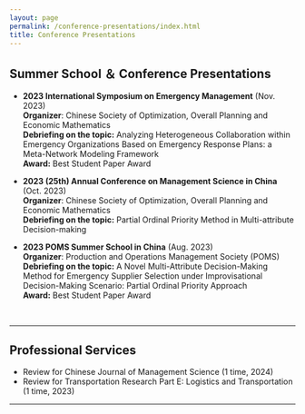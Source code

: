 ```yaml
---
layout: page
permalink: /conference-presentations/index.html
title: Conference Presentations
---
```



## Summer School ＆ Conference Presentations

- **2023 International Symposium on Emergency Management** (Nov. 2023) <br> **Organizer**: Chinese Society of Optimization, Overall Planning and Economic Mathematics <br>**Debriefing on the topic:** Analyzing Heterogeneous Collaboration within Emergency Organizations Based on Emergency Response Plans: a Meta-Network Modeling Framework<br> **Award:** Best Student Paper Award

- **2023 (25th) Annual Conference on Management Science in China** (Oct. 2023)<br> **Organizer**: Chinese Society of Optimization, Overall Planning and Economic Mathematics <br>**Debriefing on the topic:** Partial Ordinal Priority Method in Multi-attribute Decision-making

- **2023 POMS Summer School in China** (Aug. 2023) <br> **Organizer**: Production and Operations Management Society (POMS) <br>**Debriefing on the topic:** A Novel Multi-Attribute Decision-Making Method for Emergency Supplier Selection under Improvisational Decision-Making Scenario: Partial Ordinal Priority Approach<br> **Award:** Best Student Paper Award
<br>

---

## Professional Services

- Review for Chinese Journal of Management Science (1 time, 2024)
- Review for Transportation Research Part E: Logistics and Transportation (1 time, 2023)

---
